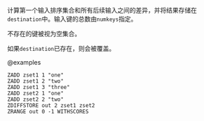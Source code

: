 计算第一个输入排序集合和所有后续输入之间的差异，并将结果存储在`destination`中。输入键的总数由`numkeys`指定。

不存在的键被视为空集合。

如果`destination`已存在，则会被覆盖。

@examples

```cli
ZADD zset1 1 "one"
ZADD zset1 2 "two"
ZADD zset1 3 "three"
ZADD zset2 1 "one"
ZADD zset2 2 "two"
ZDIFFSTORE out 2 zset1 zset2
ZRANGE out 0 -1 WITHSCORES
```
